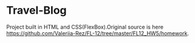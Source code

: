 # Travel-Blog


Project built in HTML and CSS(FlexBox).Original source is here https://github.com/Valeriia-Rez/FL-12/tree/master/FL12_HW5/homework.